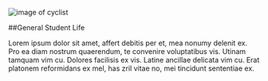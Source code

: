 ![image of cyclist](https://images.unsplash.com/photo-1543269865-cbf427effbad?ixlib=rb-1.2.1&ixid=eyJhcHBfaWQiOjEyMDd9&auto=format&fit=crop&w=1950&q=80)

<div> 
  ##General Student Life 
  </div>

Lorem ipsum dolor sit amet, affert debitis per et, mea nonumy delenit ex. Pro ea diam nostrum quaerendum, te convenire voluptatibus vis. Utinam tamquam vim cu. Dolores facilisis ex vis. Latine ancillae delicata vim cu. Erat platonem reformidans ex mel, has zril vitae no, mei tincidunt sententiae ex.

